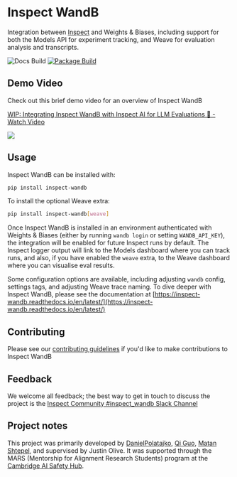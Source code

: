 
# Inspect WandB
Integration between [Inspect](https://inspect.aisi.org.uk/) and Weights & Biases, including support for both the Models API for experiment tracking, and Weave for evaluation analysis and transcripts.

![Docs Build](https://app.readthedocs.org/projects/inspect-wandb/badge/?version=latest)
[![Package Build](https://github.com/DanielPolatajko/inspect_wandb/actions/workflows/test-build.yml/badge.svg)](https://github.com/DanielPolatajko/inspect_wandb/actions/workflows/test-build.yml)

## Demo Video

Check out this brief demo video for an overview of Inspect WandB

<div>
    <a href="https://www.loom.com/share/1578ad78581146d08348cfe2a13270b0">
      <p>WIP: Integrating Inspect WandB with Inspect AI for LLM Evaluations 🚀 - Watch Video</p>
    </a>
    <a href="https://www.loom.com/share/1578ad78581146d08348cfe2a13270b0">
      <img style="max-width:300px;" src="https://cdn.loom.com/sessions/thumbnails/1578ad78581146d08348cfe2a13270b0-d6183465b48a6d2b-full-play.gif">
    </a>
  </div>

## Usage

Inspect WandB can be installed with:

```bash
pip install inspect-wandb
```

To install the optional Weave extra:
```bash
pip install inspect-wandb[weave]
```

Once Inspect WandB is installed in an environment authenticated with Weights & Biases (either by running `wandb login` or setting `WANDB_API_KEY`), the integration will be enabled for future Inspect runs by default. The Inspect logger output will link to the Models dashboard where you can track runs, and also, if you have enabled the `weave` extra, to the Weave dashboard where you can visualise eval results.

Some configuration options are available, including adjusting `wandb` config, settings tags, and adjusting Weave trace naming. To dive deeper with Inspect WandB, please see the documentation at [https://inspect-wandb.readthedocs.io/en/latest/](https://inspect-wandb.readthedocs.io/en/latest/)

## Contributing

Please see our [contributing guidelines](./CONTRIBUTING.md) if you'd like to make contributions to Inspect WandB

## Feedback

We welcome all feedback; the best way to get in touch to discuss the project is the [Inspect Community #inspect_wandb Slack Channel](https://inspectcommunity.slack.com/archives/C09B5B00459)

## Project notes

This project was primarily developed by [DanielPolatajko](https://github.com/DanielPolatajko), [Qi Guo](https://github.com/Esther-Guo), [Matan Shtepel](https://github.com/GnarlyMshtep), and supervised by Justin Olive. It was supported through the MARS (Mentorship for Alignment Research Students) program at the [Cambridge AI Safety Hub](https://www.cambridgeaisafety.org/mars).

